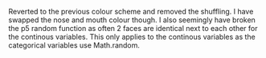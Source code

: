 Reverted to the previous colour scheme and removed the shuffling. I have swapped the nose and mouth colour though. I also seemingly have broken the p5 random function as often 2 faces are identical next to each other for the continous variables. This only applies to the continous variables as the categorical variables use Math.random.